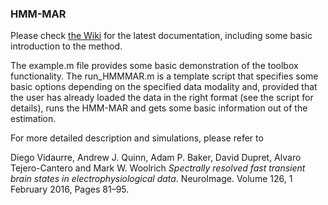 ### HMM-MAR

Please check [the Wiki](https://github.com/OHBA-analysis/HMM-MAR/wiki) for the latest documentation, including some basic introduction to the method. 

The example.m file provides some basic demonstration of the toolbox functionality. The run_HMMMAR.m is a template script that specifies some basic options depending on the specified data modality and, provided that the user has already loaded the data in the right format (see the script for details), runs the HMM-MAR and gets some basic information out of the estimation.  

For more detailed description and simulations, please refer to 

Diego Vidaurre, Andrew J. Quinn, Adam P. Baker, David Dupret, Alvaro Tejero-Cantero and Mark W. Woolrich _Spectrally resolved fast transient brain states in electrophysiological data._ NeuroImage. Volume 126, 1 February 2016, Pages 81–95.
